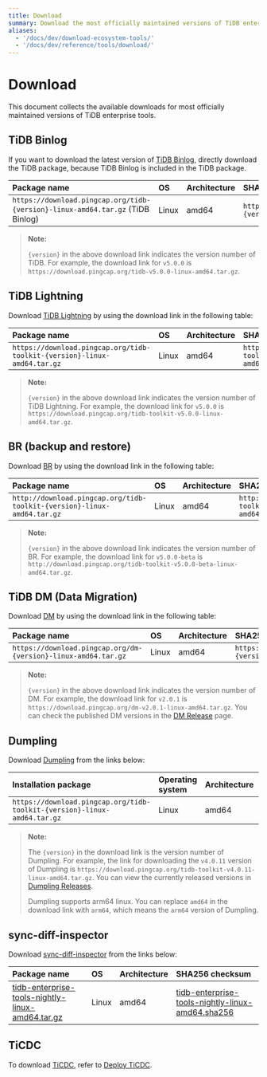 ```yaml
---
title: Download
summary: Download the most officially maintained versions of TiDB enterprise tools.
aliases:
  - '/docs/dev/download-ecosystem-tools/'
  - '/docs/dev/reference/tools/download/'
---
```


# Download

This document collects the available downloads for most officially maintained versions of TiDB enterprise tools.

## TiDB Binlog

If you want to download the latest version of [TiDB Binlog](/tidb-binlog/tidb-binlog-overview.md), directly download the TiDB package, because TiDB Binlog is included in the TiDB package.

| Package name                                                                   | OS    | Architecture | SHA256 checksum                                                  |
|:------------------------------------------------------------------------------ |:----- |:------------ |:---------------------------------------------------------------- |
| `https://download.pingcap.org/tidb-{version}-linux-amd64.tar.gz` (TiDB Binlog) | Linux | amd64        | `https://download.pingcap.org/tidb-{version}-linux-amd64.sha256` |

> **Note:**
> 
> `{version}` in the above download link indicates the version number of TiDB. For example, the download link for `v5.0.0` is `https://download.pingcap.org/tidb-v5.0.0-linux-amd64.tar.gz`.

## TiDB Lightning

Download [TiDB Lightning](/tidb-lightning/tidb-lightning-overview.md) by using the download link in the following table:

| Package name                                                             | OS    | Architecture | SHA256 checksum                                                          |
|:------------------------------------------------------------------------ |:----- |:------------ |:------------------------------------------------------------------------ |
| `https://download.pingcap.org/tidb-toolkit-{version}-linux-amd64.tar.gz` | Linux | amd64        | `https://download.pingcap.org/tidb-toolkit-{version}-linux-amd64.sha256` |

> **Note:**
> 
> `{version}` in the above download link indicates the version number of TiDB Lightning. For example, the download link for `v5.0.0` is `https://download.pingcap.org/tidb-toolkit-v5.0.0-linux-amd64.tar.gz`.

## BR (backup and restore)

Download [BR](/br/backup-and-restore-tool.md) by using the download link in the following table:

| Package name                                                            | OS    | Architecture | SHA256 checksum                                                         |
|:----------------------------------------------------------------------- |:----- |:------------ |:----------------------------------------------------------------------- |
| `http://download.pingcap.org/tidb-toolkit-{version}-linux-amd64.tar.gz` | Linux | amd64        | `http://download.pingcap.org/tidb-toolkit-{version}-linux-amd64.sha256` |

> **Note:**
> 
> `{version}` in the above download link indicates the version number of BR. For example, the download link for `v5.0.0-beta` is `http://download.pingcap.org/tidb-toolkit-v5.0.0-beta-linux-amd64.tar.gz`.

## TiDB DM (Data Migration)

Download [DM](https://docs.pingcap.com/tidb-data-migration/v1.0/overview) by using the download link in the following table:

| Package name                                                   | OS    | Architecture | SHA256 checksum                                                |
|:-------------------------------------------------------------- |:----- |:------------ |:-------------------------------------------------------------- |
| `https://download.pingcap.org/dm-{version}-linux-amd64.tar.gz` | Linux | amd64        | `https://download.pingcap.org/dm-{version}-linux-amd64.sha256` |

> **Note:**
> 
> `{version}` in the above download link indicates the version number of DM. For example, the download link for `v2.0.1` is `https://download.pingcap.org/dm-v2.0.1-linux-amd64.tar.gz`. You can check the published DM versions in the [DM Release](https://github.com/pingcap/dm/releases) page.

## Dumpling

Download [Dumpling](/dumpling-overview.md) from the links below:

| Installation package                                                     | Operating system | Architecture | SHA256 checksum                                                          |
|:------------------------------------------------------------------------ |:---------------- |:------------ |:------------------------------------------------------------------------ |
| `https://download.pingcap.org/tidb-toolkit-{version}-linux-amd64.tar.gz` | Linux            | amd64        | `https://download.pingcap.org/tidb-toolkit-{version}-linux-amd64.sha256` |

> **Note:**
> 
> The `{version}` in the download link is the version number of Dumpling. For example, the link for downloading the `v4.0.11` version of Dumpling is `https://download.pingcap.org/tidb-toolkit-v4.0.11-linux-amd64.tar.gz`. You can view the currently released versions in [Dumpling Releases](https://github.com/pingcap/dumpling/releases).
> 
> Dumpling supports arm64 linux. You can replace `amd64` in the download link with `arm64`, which means the `arm64` version of Dumpling.

## sync-diff-inspector

Download [sync-diff-inspector](/sync-diff-inspector/sync-diff-inspector-overview.md) from the links below:

| Package name                                                                                                                      | OS    | Architecture | SHA256 checksum                                                                                                                   |
|:--------------------------------------------------------------------------------------------------------------------------------- |:----- |:------------ |:--------------------------------------------------------------------------------------------------------------------------------- |
| [tidb-enterprise-tools-nightly-linux-amd64.tar.gz](https://download.pingcap.org/tidb-enterprise-tools-nightly-linux-amd64.tar.gz) | Linux | amd64        | [tidb-enterprise-tools-nightly-linux-amd64.sha256](https://download.pingcap.org/tidb-enterprise-tools-nightly-linux-amd64.sha256) |

## TiCDC

To download [TiCDC](/ticdc/ticdc-overview.md), refer to [Deploy TiCDC](/ticdc/deploy-ticdc.md).
